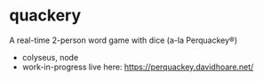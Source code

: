 # quackery
A real-time 2-person word game with dice (a-la Perquackey®) 
- colyseus, node
- work-in-progress live here: https://perquackey.davidhoare.net/
